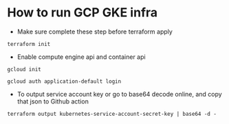 # How to run GCP GKE infra

- Make sure complete these step before terraform apply

```
terraform init
```

- Enable compute engine api and container api

```
gcloud init
```

```
gcloud auth application-default login
```

- To output service account key or go to base64 decode online, and copy that json to Github action

```
terraform output kubernetes-service-account-secret-key | base64 -d -
```

